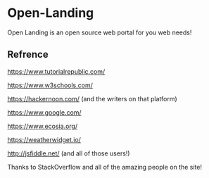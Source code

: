# Open-Landing
Open Landing is an open source web portal for you web needs!

## Refrence
https://www.tutorialrepublic.com/

https://www.w3schools.com/

https://hackernoon.com/ (and the writers on that platform)

https://www.google.com/

https://www.ecosia.org/

https://weatherwidget.io/

http://jsfiddle.net/ (and all of those users!)

Thanks to StackOverflow and all of the amazing people on the site!
